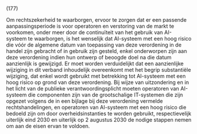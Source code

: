 (177)

Om rechtszekerheid te waarborgen, ervoor te zorgen dat er een passende aanpassingsperiode is voor operatoren en verstoring van de markt te voorkomen, onder meer door de continuïteit van het gebruik van AI-systeem te waarborgen, is het wenselijk dat AI-systeem met een hoog risico die vóór de algemene datum van toepassing van deze verordening in de handel zijn gebracht of in gebruik zijn gesteld, enkel onderworpen zijn aan deze verordening indien hun ontwerp of beoogde doel na die datum aanzienlijk is gewijzigd. Er moet worden verduidelijkt dat een aanzienlijke wijziging in dit verband inhoudelijk overeenkomt met het begrip substantiële wijziging, dat enkel wordt gebruikt met betrekking tot AI-systeem met een hoog risico op grond van deze verordening. Bij wijze van uitzondering en in het licht van de publieke verantwoordingsplicht moeten operatoren van AI-systeem die componenten zijn van de grootschalige IT-systemen die zijn opgezet volgens de in een bijlage bij deze verordening vermelde rechtshandelingen, en operatoren van AI-systeem met een hoog risico die bedoeld zijn om door overheidsinstanties te worden gebruikt, respectievelijk uiterlijk eind 2030 en uiterlijk op 2 augustus 2030 de nodige stappen nemen om aan de eisen ervan te voldoen.
